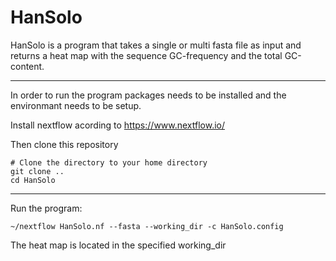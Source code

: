 # HanSolo

HanSolo is a program that takes a single or multi fasta file as input and returns a heat map with the sequence GC-frequency and the total GC-content. 

---

In order to run the program packages needs to be installed and the environmant needs to be setup. 

Install nextflow acording to https://www.nextflow.io/

Then clone this repository  

```
# Clone the directory to your home directory
git clone ..
cd HanSolo
```

---

Run the program: 
```
~/nextflow HanSolo.nf --fasta --working_dir -c HanSolo.config 

```
The heat map is located in the specified working_dir 
